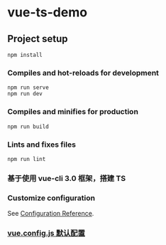 # vue-ts-demo

## Project setup

```
npm install
```

### Compiles and hot-reloads for development

```
npm run serve
npm run dev
```

### Compiles and minifies for production

```
npm run build
```

### Lints and fixes files

```
npm run lint
```

### 基于使用 vue-cli 3.0 框架，搭建 TS

### Customize configuration

See [Configuration Reference](https://cli.vuejs.org/config/).

### [vue.config.js 默认配置](https://blog.csdn.net/qq_35167373/article/details/80671346)
